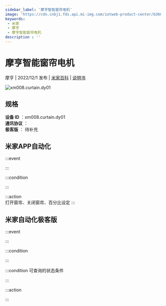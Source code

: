 ```yaml
---
sidebar_label: '摩亨智能窗帘电机'
image: 'https://cdn.cnbj1.fds.api.mi-img.com/iotweb-product-center/b3600b700fb4bc31e349d01a15a380b2_1665299368701.png?GalaxyAccessKeyId=AKVGLQWBOVIRQ3XLEW&Expires=9223372036854775807&Signature=CkZi2ZG8XO9sbJ/auzR0oY0HTQc='
keywords: 
 - 米家
 - 摩亨
 - 摩亨智能窗帘电机
description : ''
---
```

# 摩亨智能窗帘电机

摩亨 | 2022/12/1 发布 | [米家百科](https://home.mi.com/webapp/content/baike/product/index.html?model=xm008.curtain.dy01) | [说明书](https://home.mi.com/views/introduction.html?model=xm008.curtain.dy01&region=cn)

![xm008.curtain.dy01](https://cdn.cnbj1.fds.api.mi-img.com/iotweb-product-center/b3600b700fb4bc31e349d01a15a380b2_1665299368701.png?GalaxyAccessKeyId=AKVGLQWBOVIRQ3XLEW&Expires=9223372036854775807&Signature=CkZi2ZG8XO9sbJ/auzR0oY0HTQc=)

## 规格  
> 
**设备 ID** ：xm008.curtain.dy01  
**通讯协议** ：  
**极客版**  ： 待补充 


## 米家APP自动化  

:::event  

:::

:::condition  

:::

:::action   
打开窗帘、关闭窗帘、百分比设定
:::

## 米家自动化极客版  

:::event  

:::

:::condition  

:::

:::condition 可查询的状态条件  

:::

:::action  

:::

        
